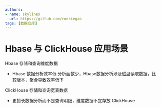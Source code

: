 ```yaml
---
authors:
- name: skylines
  url: https://github.com/rookiegao
tags: [数据仓库]
---
```


# Hbase 与 ClickHouse 应用场景

Hbase 存储和查询维度数据

   - Hbase 数据分析效率低 分析函数少，Hbase数据分析涉及磁盘读取数据，比较版本，聚合导致效率低下

ClickHouse 存储和查询宽表数据

   - 更擅长数据分析而不是查询明细，维度数据不宜存放 ClickHouse
